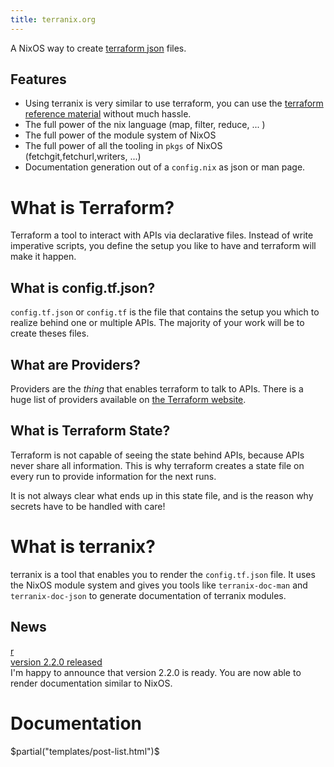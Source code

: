 ```yaml
---
title: terranix.org
---
```


A NixOS way to create [terraform json](https://www.terraform.io/docs/configuration/syntax-json.html) files.

## Features

* Using terranix is very similar to use terraform, you can use the
  [terraform reference material](https://www.terraform.io/docs/providers/index.html) without much hassle.
* The full power of the nix language (map, filter, reduce, ... )
* The full power of the module system of NixOS
* The full power of all the tooling in `pkgs` of NixOS (fetchgit,fetchurl,writers, ...)
* Documentation generation out of a `config.nix` as json or man page.

# What is Terraform?

Terraform a tool to interact with APIs via declarative files.
Instead of write imperative scripts, you
define the setup you like to have and terraform will make it happen.

## What is config.tf.json?

`config.tf.json` or `config.tf` is the file that contains the
setup you which to realize behind one or multiple APIs.
The majority of your work will be to create theses files.

## What are Providers?

Providers are the *thing* that enables terraform to talk to APIs.
There is a huge list of providers available on 
[the Terraform website](https://www.terraform.io/docs/providers/index.html).

## What is Terraform State?

Terraform is not capable of seeing the state behind APIs,
because APIs never share all information.
This is why terraform creates a state file
on every run to provide information for the next runs.

It is not always clear what ends up in this state file,
and is the reason why secrets have to be handled with care!


# What is terranix?

terranix is a tool that enables you to render the `config.tf.json` file.
It uses the NixOS module system and gives you tools like `terranix-doc-man` and `terranix-doc-json`
to generate documentation of terranix modules.

## News

<div class="media"> <div class="media-left"> <a href="https://github.com/mrVanDalo/terranix/releases/tag/2.2.0"> <div class="avatarholder">r</div> </a> </div> <div class="media-body"> <div class="media-heading"><a href="https://github.com/mrVanDalo/terranix/releases/tag/2.2.0"> version 2.2.0 released </a> </div> <div class="media-content"> I'm happy to announce that version 2.2.0 is ready. You are now able to render documentation similar to NixOS. </div> </div> </div>

# Documentation

$partial("templates/post-list.html")$
